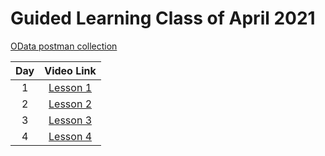 # Guided Learning Class of April 2021

[OData postman collection][postman]


|Day|Video Link|
|:--:|:--:|
|1|[Lesson 1][d1v]|
|2|[Lesson 2][d2v]|
|3|[Lesson 3][d3v]|
|4|[Lesson 4][d4v]|
<!--
|5|[Lesson 1][d1v]|
|6|[Lesson 1][d1v]|
|7|[Lesson 1][d1v]|
|8|[Lesson 1][d1v]|
  -->




<!-- Named Links -->

[d1v]:https://creatio-global.zoom.us/rec/play/Jhp36linrUbaHS-a16qt6qzXVOaHlB-vZM_9DsgmiJuCSkgBEd9gqJhvOyHVXCFJj6kXFV-V0QnmIEq7.15hbAT18evgyXlCc
[d2v]:https://creatio-global.zoom.us/rec/share/7g-FgKvEhMv6FohnGnd8thrxBgt8zTE7Xq-qkvtfmC_v5Cjt1reWwMKlZO1iL_GG.iUCBlrvgmJ3drctS
[d3v]:https://creatio-global.zoom.us/rec/share/TOp4Fy9sP_N6RnsFZcfBs2yPA-MxWArX9-8XoGeVNHi_j_vxSigvsIyuwyuRsf3i.NEXFQO0s4bTeenz5?startTime=1619100018000
[d4v]:https://creatio-global.zoom.us/rec/share/8KD1u-3wYiI0OrDBaFRsfS5kiaOCzQrCUzn11OxADpE38i99K0GsveNJIHoAsRQV.TynUjxZ5NEYx1Wy0
[d5v]:https://creatio-global.zoom.us/rec/share/NBuwsll58rGCMlxz8qfwq5AERKNcZOmB0NCEs5YNjT453YOBVRwQkpYhWhDiOeA.ZAJNcz14DjN19Mb3?startTime=1619445537000

<!-- Articles -->
[postman]: https://documenter.getpostman.com/view/10204500/SztHX5Qb?version=latest#836ee1e5-df3d-49b6-ab4f-cb4f829ba65d